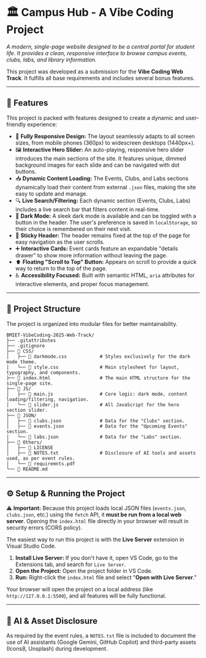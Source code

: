 # 🏛️ Campus Hub - A Vibe Coding Project

*A modern, single-page website designed to be a central portal for student life. It provides a clean, responsive interface to browse campus events, clubs, labs, and library information.*

This project was developed as a submission for the **Vibe Coding Web Track**. It fulfills all base requirements and includes several bonus features.

-----

## 🚀 Features

This project is packed with features designed to create a dynamic and user-friendly experience:

  * 📱 **Fully Responsive Design:** The layout seamlessly adapts to all screen sizes, from mobile phones (360px) to widescreen desktops (1440px+).
  * 🖼️ **Interactive Hero Slider:** An auto-playing, responsive hero slider introduces the main sections of the site. It features unique, dimmed background images for each slide and can be navigated with dot buttons.
  * 📥 **Dynamic Content Loading:** The Events, Clubs, and Labs sections dynamically load their content from external `.json` files, making the site easy to update and manage.
  * 🔍 **Live Search/Filtering:** Each dynamic section (Events, Clubs, Labs) includes a live search bar that filters content in real-time.
  * 🎨 **Dark Mode:** A sleek dark mode is available and can be toggled with a button in the header. The user's preference is saved in `localStorage`, so their choice is remembered on their next visit.
  * 📌 **Sticky Header:** The header remains fixed at the top of the page for easy navigation as the user scrolls.
  * ➕ **Interactive Cards:** Event cards feature an expandable "details drawer" to show more information without leaving the page.
  * ⬆️ **Floating "Scroll to Top" Button:** Appears on scroll to provide a quick way to return to the top of the page.
  * ♿ **Accessibility Focused:** Built with semantic HTML, `aria` attributes for interactive elements, and proper focus management.

-----

## 📁 Project Structure

The project is organized into modular files for better maintainability.

```
BMIET-VibeCoding-2025-Web-Track/
├── .gitattributes
├── .gitignore
├── 📁 CSS/
│   ├── 🎨 darkmode.css            # Styles exclusively for the dark mode theme.
│   └── 🎨 style.css               # Main stylesheet for layout, typography, and components.
├── 📄 index.html                  # The main HTML structure for the single-page site.
├── 📁 JS/
│   ├── 📜 main.js                 # Core logic: dark mode, content loading/filtering, navigation.
│   └── 📜 slider.js               # All JavaScript for the hero section slider.
├── 📁 JSON/
│   ├── 📝 clubs.json              # Data for the "Clubs" section.
│   ├── 📝 events.json             # Data for the "Upcoming Events" section.
│   └── 📝 labs.json               # Data for the "Labs" section.
├── 📁 Others/
│   ├── 📜 LICENSE
│   ├── 📜 NOTES.txt               # Disclosure of AI tools and assets used, as per event rules.
│   └── 📜 requiremnts.pdf
└── 📜 README.md
```

-----

## ⚙️ Setup & Running the Project

⚠️ **Important:** Because this project loads local JSON files (`events.json`, `clubs.json`, etc.) using the `fetch` API, it **must be run from a local web server**. Opening the `index.html` file directly in your browser will result in security errors (CORS policy).

The easiest way to run this project is with the **Live Server** extension in Visual Studio Code.

1.  **Install Live Server:** If you don't have it, open VS Code, go to the Extensions tab, and search for `Live Server`.
2.  **Open the Project:** Open the project folder in VS Code.
3.  **Run:** Right-click the `index.html` file and select "**Open with Live Server**."

Your browser will open the project on a local address (like `http://127.0.0.1:5500`), and all features will be fully functional.

-----

## 🤖 AI & Asset Disclosure

As required by the event rules, a `NOTES.txt` file is included to document the use of AI assistants (Google Gemini, GitHub Copilot) and third-party assets (Icons8, Unsplash) during development.